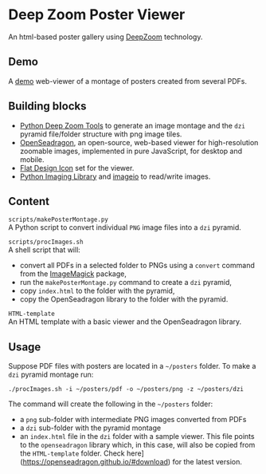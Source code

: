 # Deep Zoom Poster Viewer

An html-based poster gallery using [DeepZoom](https://en.wikipedia.org/wiki/Deep_Zoom) technology.

## Demo

A [demo](http://macdobry.net/pertzlabposters) web-viewer of a montage of posters created from several PDFs.

## Building blocks

* [Python Deep Zoom Tools](https://github.com/openzoom/deepzoom.py) to generate an image montage and the `dzi` pyramid file/folder structure with png image tiles.
* [OpenSeadragon](https://openseadragon.github.io), an open-source, web-based viewer for high-resolution zoomable images, implemented in pure JavaScript, for desktop and mobile.
* [Flat Design Icon](https://github.com/peterthomet/openseadragon-flat-toolbar-icons) set for the viewer.
* [Python Imaging Library](https://en.wikipedia.org/wiki/Python_Imaging_Library) and [imageio](https://pypi.org/project/imageio/) to read/write images.

## Content

`scripts/makePosterMontage.py`\
A Python script to convert individual `PNG` image files into a `dzi` pyramid.

`scripts/procImages.sh`\
A shell script that will:

- convert all PDFs in a selected folder to PNGs using a `convert` command from the [ImageMagick](https://imagemagick.org) package,
- run the `makePosterMontage.py` command to create a `dzi` pyramid,
- copy `index.html` to the folder with the pyramid,
- copy the OpenSeadragon library to the folder with the pyramid.

`HTML-template`\
An HTML template with a basic viewer and the OpenSeadragon library.

## Usage

Suppose PDF files with posters are located in a `~/posters` folder. To make a `dzi` pyramid montage run:

```
./procImages.sh -i ~/posters/pdf -o ~/posters/png -z ~/posters/dzi
```

The command will create the following in the `~/posters` folder:

* a `png` sub-folder with intermediate PNG images converted from PDFs
* a `dzi` sub-folder with the pyramid montage
* an `index.html` file in the `dzi` folder with a sample viewer. This file points to the `openseadragon` library which, in this case, will also be copied from the `HTML-template` folder. Check here](https://openseadragon.github.io/#download) for the latest version.
